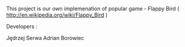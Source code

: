 This project is our own implemenation of popular game - Flappy Bird ( http://en.wikipedia.org/wiki/Flappy_Bird )

Developers :

Jędrzej Serwa
Adrian Borowiec
